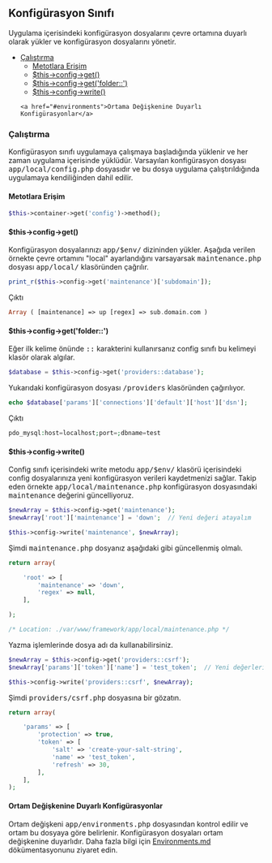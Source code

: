 
## Konfigürasyon Sınıfı 

Uygulama içerisindeki konfigürasyon dosyalarını çevre ortamına duyarlı olarak yükler ve konfigürasyon dosyalarını yönetir.

<ul>

<li>
    <a href="#running">Çalıştırma</a>
    <ul>
        <li><a href="#methods">Metotlara Erişim</a></li>
        <li><a href="#loading-config-files">$this->config->get()</a></li>
        <li><a href="#loading-folders">$this->config->get('folder::')</a></li>
        <li><a href="#writing-config-files">$this->config->write()</a></li>
    </ul>

    <a href="#environments">Ortama Değişkenine Duyarlı Konfigürasyonlar</a>
</li>

</ul>

<a name="running"></a>

### Çalıştırma

Konfigürasyon sınıfı uygulamaya çalışmaya başladığında yüklenir ve her zaman uygulama içerisinde yüklüdür. Varsayılan konfigürasyon dosyası <kbd>app/local/config.php</kbd> dosyasıdır ve bu dosya uygulama çalıştırıldığında uygulamaya kendiliğinden dahil edilir.

<a name="methods"></a>

#### Metotlara Erişim

```php
$this->container->get('config')->method();
```

<a name="loading-config-files"></a>

#### $this->config->get()

Konfigürasyon dosyalarınızı <kbd>app/$env/</kbd> dizininden yükler. Aşağıda verilen örnekte çevre ortamını "local" ayarlandığını varsayarsak <kbd>maintenance.php</kbd> dosyası <kbd>app/local/</kbd> klasöründen çağrılır.

```php
print_r($this->config->get('maintenance')['subdomain']);
```

Çıktı 

```php
Array ( [maintenance] => up [regex] => sub.domain.com )
```

<a name="loading-folders"></a>

#### $this->config->get('folder::')

Eğer ilk kelime önünde <kbd>::</kbd> karakterini kullanırsanız config sınıfı bu kelimeyi klasör olarak algılar.

```php
$database = $this->config->get('providers::database');
```

Yukarıdaki konfigürasyon dosyası <kbd>/providers</kbd> klasöründen çağırılıyor.

```php
echo $database['params']['connections']['default']['host']['dsn'];
```

Çıktı

```php
pdo_mysql:host=localhost;port=;dbname=test
```
<a name="writing-config-files"></a>

#### $this->config->write()

Config sınıfı içerisindeki write metodu <kbd>app/$env/</kbd> klasörü içerisindeki config dosyalarınıza yeni konfigürasyon verileri kaydetmenizi sağlar. Takip eden örnekte <kbd>app/local/maintenance.php</kbd> konfigürasyon dosyasındaki <kbd>maintenance</kbd> değerini güncelliyoruz.

```php
$newArray = $this->config->get('maintenance');
$newArray['root']['maintenance'] = 'down';  // Yeni değeri atayalım

$this->config->write('maintenance', $newArray);
```

Şimdi <kbd>maintenance.php</kbd> dosyanız aşağıdaki gibi güncellenmiş olmalı.

```php
return array(

    'root' => [
        'maintenance' => 'down',
        'regex' => null,
    ],

);

/* Location: ./var/www/framework/app/local/maintenance.php */
```

Yazma işlemlerinde dosya adı da kullanabilirsiniz.


```php
$newArray = $this->config->get('providers::csrf');
$newArray['params']['token']['name'] = 'test_token';  // Yeni değerleri atayalım

$this->config->write('providers::csrf', $newArray);
```

Şimdi <kbd>providers/csrf.php</kbd> dosyasına bir gözatın.

```php
return array(

    'params' => [
        'protection' => true,
        'token' => [
            'salt' => 'create-your-salt-string',
            'name' => 'test_token',
            'refresh' => 30,
        ],
    ],
);
```

<a name="environments"></a>

#### Ortam Değişkenine Duyarlı Konfigürasyonlar

Ortam değişkeni <kbd>app/environments.php</kbd> dosyasından kontrol edilir ve ortam bu dosyaya göre belirlenir. Konfigürasyon dosyaları ortam değişkenine duyarlıdır.
Daha fazla bilgi için [Environments.md ](Environments.md) dökümentasyonunu ziyaret edin.